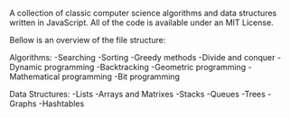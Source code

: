 A collection of classic computer science algorithms and data structures written in JavaScript.
All of the code is available under an MIT License.

Bellow is an overview of the file structure:

Algorithms:
    -Searching
    -Sorting
    -Greedy methods
    -Divide and conquer
    -Dynamic programming
    -Backtracking
    -Geometric programming
    -Mathematical programming
    -Bit programming    

Data Structures:
    -Lists
    -Arrays and Matrixes
    -Stacks
    -Queues
    -Trees
    -Graphs
    -Hashtables
 
